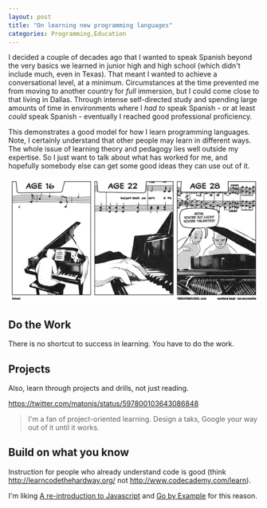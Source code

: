 ```yaml
---
layout: post
title: "On learning new programming languages"
categories: Programming,Education
---
```


I decided a couple of decades ago that I wanted to speak Spanish beyond the very basics we learned in junior high and high school (which didn't include much, even in Texas). That meant I wanted to achieve a conversational level, at a minimum. Circumstances at the time prevented me from moving to another country for _full_ immersion, but I could come close to that living in Dallas. Through intense self-directed study and spending large amounts of time in environments where I *had to* speak Spanish - or at least *could* speak Spanish - eventually I reached good professional proficiency.

This demonstrates a good model for how I learn programming languages. Note, I certainly understand that other people may learn in different ways. The whole issue of learning theory and pedagogy lies well outside my expertise. So I just want to talk about what has worked for me, and hopefully somebody else can get some good ideas they can use out of it.

[![talent](/assets/images/talent-development.png)](http://threepanelsoul.com/2015/05/11/talent/)
## Do the Work

There is no shortcut to success in learning. You have to do the work.

## Projects
Also, learn through projects and drills, not just reading.

https://twitter.com/matonis/status/597800103643086848
> I'm a fan of project-oriented learning. Design a taks, Google your way out of it until it works.

## Build on what you know
Instruction for people who already understand code is good (think http://learncodethehardway.org/ not http://www.codecademy.com/learn).

I'm liking [A re-introduction to Javascript](https://developer.mozilla.org/en-US/docs/Web/JavaScript/A_re-introduction_to_JavaScript) and [Go by Example](https://gobyexample.com/) for this reason.
